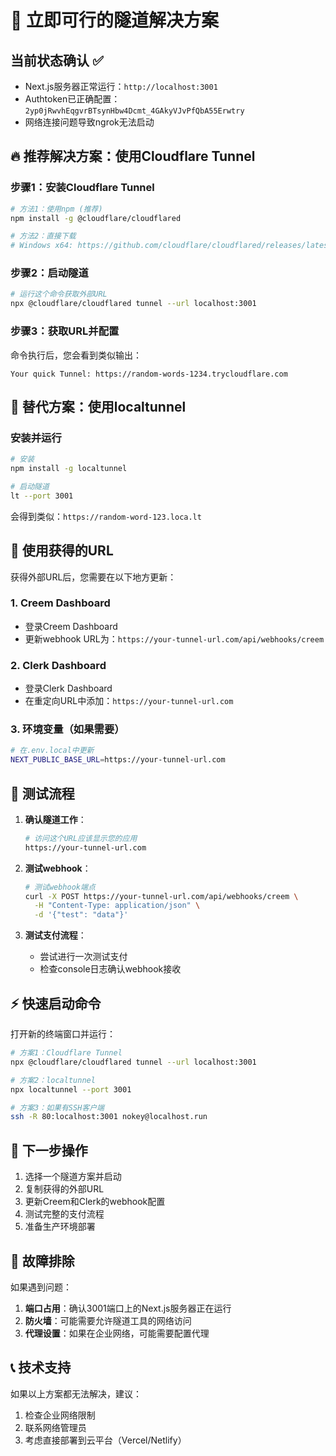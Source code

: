 # 🚀 立即可行的隧道解决方案

## 当前状态确认 ✅
- Next.js服务器正常运行：`http://localhost:3001`
- Authtoken已正确配置：`2yp0jRwvhEqgvrBTsynHbw4Dcmt_4GAkyVJvPfQbA55Erwtry`
- 网络连接问题导致ngrok无法启动

## 🔥 推荐解决方案：使用Cloudflare Tunnel

### 步骤1：安装Cloudflare Tunnel
```bash
# 方法1：使用npm (推荐)
npm install -g @cloudflare/cloudflared

# 方法2：直接下载
# Windows x64: https://github.com/cloudflare/cloudflared/releases/latest/download/cloudflared-windows-amd64.exe
```

### 步骤2：启动隧道
```bash
# 运行这个命令获取外部URL
npx @cloudflare/cloudflared tunnel --url localhost:3001
```

### 步骤3：获取URL并配置
命令执行后，您会看到类似输出：
```
Your quick Tunnel: https://random-words-1234.trycloudflare.com
```

## 🔄 替代方案：使用localtunnel

### 安装并运行
```bash
# 安装
npm install -g localtunnel

# 启动隧道
lt --port 3001
```

会得到类似：`https://random-word-123.loca.lt`

## 📝 使用获得的URL

获得外部URL后，您需要在以下地方更新：

### 1. Creem Dashboard
- 登录Creem Dashboard
- 更新webhook URL为：`https://your-tunnel-url.com/api/webhooks/creem`

### 2. Clerk Dashboard  
- 登录Clerk Dashboard
- 在重定向URL中添加：`https://your-tunnel-url.com`

### 3. 环境变量（如果需要）
```bash
# 在.env.local中更新
NEXT_PUBLIC_BASE_URL=https://your-tunnel-url.com
```

## 🧪 测试流程

1. **确认隧道工作**：
   ```bash
   # 访问这个URL应该显示您的应用
   https://your-tunnel-url.com
   ```

2. **测试webhook**：
   ```bash
   # 测试webhook端点
   curl -X POST https://your-tunnel-url.com/api/webhooks/creem \
     -H "Content-Type: application/json" \
     -d '{"test": "data"}'
   ```

3. **测试支付流程**：
   - 尝试进行一次测试支付
   - 检查console日志确认webhook接收

## ⚡ 快速启动命令

打开新的终端窗口并运行：

```bash
# 方案1：Cloudflare Tunnel
npx @cloudflare/cloudflared tunnel --url localhost:3001

# 方案2：localtunnel  
npx localtunnel --port 3001

# 方案3：如果有SSH客户端
ssh -R 80:localhost:3001 nokey@localhost.run
```

## 🎯 下一步操作

1. 选择一个隧道方案并启动
2. 复制获得的外部URL
3. 更新Creem和Clerk的webhook配置
4. 测试完整的支付流程
5. 准备生产环境部署

## 🔧 故障排除

如果遇到问题：

1. **端口占用**：确认3001端口上的Next.js服务器正在运行
2. **防火墙**：可能需要允许隧道工具的网络访问
3. **代理设置**：如果在企业网络，可能需要配置代理

## 📞 技术支持

如果以上方案都无法解决，建议：
1. 检查企业网络限制
2. 联系网络管理员
3. 考虑直接部署到云平台（Vercel/Netlify） 